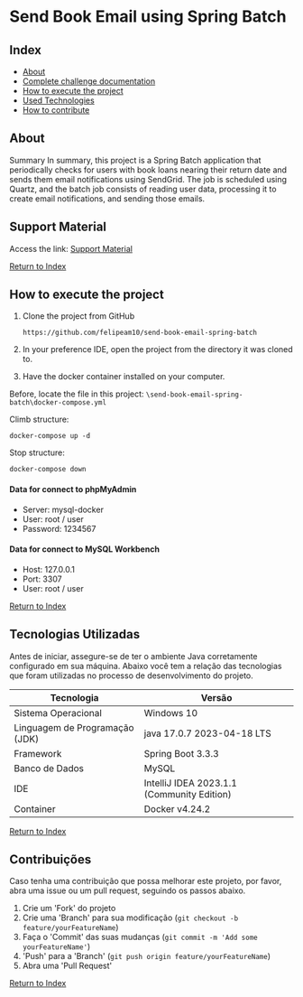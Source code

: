<div align="left">
  <h1><strong>Send Book Email using Spring Batch</strong></h1>
</div>

## Index

- [About](#about)
- [Complete challenge documentation](#documentação-completa-desafio)
- [How to execute the project](#como-executar-o-projeto)
- [Used Technologies](#tecnologias-utilizadas)
- [How to contribute](#como-contribuir)

## About

Summary
In summary, this project is a Spring Batch application that periodically checks for users with book loans nearing their return date and sends them email notifications using SendGrid. The job is scheduled using Quartz, and the batch job consists of reading user data, processing it to create email notifications, and sending those emails.

## Support Material

Access the link: [Support Material](https://drive.google.com/drive/folders/108SAajQwsMlliK6gNmWr3WnAcbf0eu0o)

[Return to Index](#index)

## How to execute the project

1. Clone the project from GitHub

   ````https://github.com/felipeam10/send-book-email-spring-batch````

2. In your preference IDE, open the project from the directory it was cloned to. 

3. Have the docker container installed on your computer. 

Before, locate the file in this project: ````\send-book-email-spring-batch\docker-compose.yml````

Climb structure:

``` 
docker-compose up -d
```

Stop structure:
```
docker-compose down
```
#### Data for connect to phpMyAdmin
- Server: mysql-docker
- User: root / user
- Password: 1234567

#### Data for connect to MySQL Workbench
- Host: 127.0.0.1
- Port: 3307
- User: root / user



[Return to Index](#index)


## Tecnologias Utilizadas

Antes de iniciar, assegure-se de ter o ambiente Java corretamente configurado em sua máquina. Abaixo você tem a relação das tecnologias que foram utilizadas no processo de desenvolvimento do projeto.

| Tecnologia                     | Versão                                     |
|--------------------------------|--------------------------------------------|
| Sistema Operacional            | Windows 10                                 |
| Linguagem de Programação (JDK) | java 17.0.7 2023-04-18 LTS                 
| Framework                      | Spring Boot 3.3.3                          |
| Banco de Dados                 | MySQL                                      |
| IDE                            | IntelliJ IDEA 2023.1.1 (Community Edition) |
| Container                      | Docker v4.24.2                             |

[Return to Index](#index)

## Contribuições 

Caso tenha uma contribuição que possa melhorar este projeto, por favor, abra uma issue ou um pull request, seguindo os passos abaixo.

1. Crie um 'Fork' do projeto
2. Crie uma 'Branch' para sua modificação (`git checkout -b feature/yourFeatureName`)
3. Faça o 'Commit' das suas mudanças (`git commit -m 'Add some yourFeatureName'`)
4. 'Push' para a 'Branch' (`git push origin feature/yourFeatureName`)
5. Abra uma 'Pull Request'

[Return to Index](#index)

